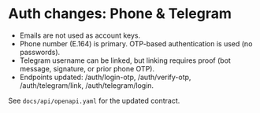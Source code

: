 # Auth changes: Phone & Telegram

- Emails are not used as account keys.
- Phone number (E.164) is primary. OTP-based authentication is used (no passwords).
- Telegram username can be linked, but linking requires proof (bot message, signature, or prior phone OTP).
- Endpoints updated: /auth/login-otp, /auth/verify-otp, /auth/telegram/link, /auth/telegram/login.

See `docs/api/openapi.yaml` for the updated contract.
